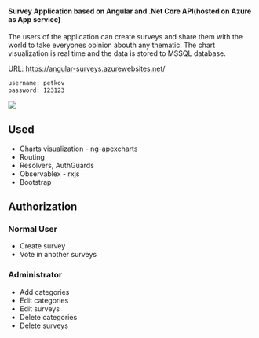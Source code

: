 #### Survey Application based on Angular and .Net Core API(hosted on Azure as App service)
The users of the application can create surveys and share them with the world to take everyones opinion abouth any thematic. The chart visualization is real time and the data is stored to MSSQL database.

URL: https://angular-surveys.azurewebsites.net/

```bash
username: petkov
password: 123123
```


![](http://g.recordit.co/Xmwb1cCACq.gif)

## Used
- Charts visualization - ng-apexcharts
- Routing
- Resolvers, AuthGuards
- Observablex - rxjs
- Bootstrap

## Authorization
### Normal User
* Create survey
* Vote in another surveys

### Administrator
* Add categories
* Edit categories
* Edit surveys
* Delete categories
* Delete surveys
